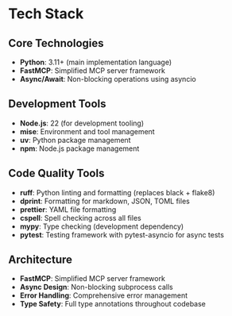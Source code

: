 # Tech Stack

## Core Technologies

- **Python**: 3.11+ (main implementation language)
- **FastMCP**: Simplified MCP server framework
- **Async/Await**: Non-blocking operations using asyncio

## Development Tools

- **Node.js**: 22 (for development tooling)
- **mise**: Environment and tool management
- **uv**: Python package management
- **npm**: Node.js package management

## Code Quality Tools

- **ruff**: Python linting and formatting (replaces black + flake8)
- **dprint**: Formatting for markdown, JSON, TOML files
- **prettier**: YAML file formatting
- **cspell**: Spell checking across all files
- **mypy**: Type checking (development dependency)
- **pytest**: Testing framework with pytest-asyncio for async tests

## Architecture

- **FastMCP**: Simplified MCP server framework
- **Async Design**: Non-blocking subprocess calls
- **Error Handling**: Comprehensive error management
- **Type Safety**: Full type annotations throughout codebase
